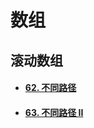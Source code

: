 # 数组

## 滚动数组

- #### [62. 不同路径](https://leetcode.cn/problems/unique-paths/)

- #### [63. 不同路径 II](https://leetcode.cn/problems/unique-paths-ii/)

